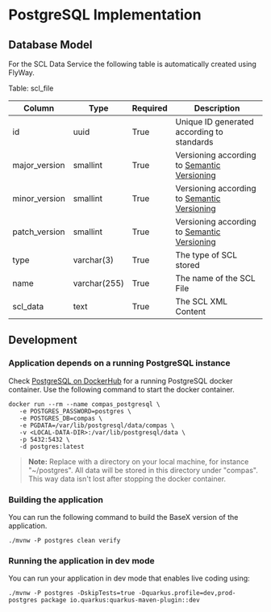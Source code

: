 <!--
SPDX-FileCopyrightText: 2021 Alliander N.V.

SPDX-License-Identifier: Apache-2.0
-->

# PostgreSQL Implementation

## Database Model

For the SCL Data Service the following table is automatically created using FlyWay.

Table: scl_file

| Column            | Type                 | Required  | Description                                                        |
| ----------------- | -------------------- | ----------| ------------------------------------------------------------------ |
| id                | uuid                 | True      | Unique ID generated according to standards                         |
| major_version     | smallint             | True      | Versioning according to [Semantic Versioning](https://semver.org/) |
| minor_version     | smallint             | True      | Versioning according to [Semantic Versioning](https://semver.org/) |
| patch_version     | smallint             | True      | Versioning according to [Semantic Versioning](https://semver.org/) |
| type              | varchar(3)           | True      | The type of SCL stored                                             |
| name              | varchar(255)         | True      | The name of the SCL File                                           |
| scl_data          | text                 | True      | The SCL XML Content                                                |

## Development

### Application depends on a running PostgreSQL instance

Check [PostgreSQL on DockerHub](https://hub.docker.com/_/postgres?tab=description) for a running PostgreSQL docker
container. Use the following command to start the docker container.

```shell
docker run --rm --name compas_postgresql \
   -e POSTGRES_PASSWORD=postgres \
   -e POSTGRES_DB=compas \
   -e PGDATA=/var/lib/postgresql/data/compas \
   -v <LOCAL-DATA-DIR>:/var/lib/postgresql/data \
   -p 5432:5432 \
   -d postgres:latest
```

> **Note:** Replace <LOCAL-DATA-DIR> with a directory on your local machine, for instance "~/postgres".
> All data will be stored in this directory under "compas". This way data isn't lost after stopping the docker container.

### Building the application

You can run the following command to build the BaseX version of the application.

```shell script
./mvnw -P postgres clean verify
```

### Running the application in dev mode

You can run your application in dev mode that enables live coding using:

```shell script
./mvnw -P postgres -DskipTests=true -Dquarkus.profile=dev,prod-postgres package io.quarkus:quarkus-maven-plugin::dev
```

